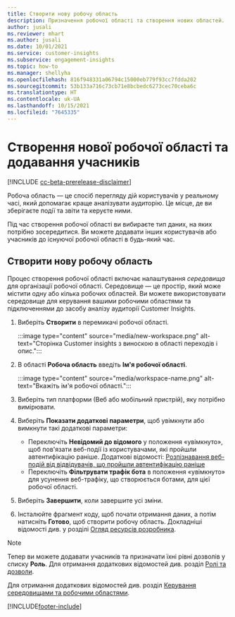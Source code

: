 ```yaml
---
title: Створити нову робочу область
description: Призначення робочої області та створення нових областей.
author: jusali
ms.reviewer: mhart
ms.author: jusali
ms.date: 10/01/2021
ms.service: customer-insights
ms.subservice: engagement-insights
ms.topic: how-to
ms.manager: shellyha
ms.openlocfilehash: 816f948331a06794c15000eb779f93cc7fdda202
ms.sourcegitcommit: 53b133a716c73cb71e8bcbedc6273cec70ceba6c
ms.translationtype: HT
ms.contentlocale: uk-UA
ms.lasthandoff: 10/15/2021
ms.locfileid: "7645335"
---
```

# <a name="create-a-new-workspace-and-add-members"></a>Створення нової робочої області та додавання учасників

[!INCLUDE [cc-beta-prerelease-disclaimer](includes/cc-beta-prerelease-disclaimer.md)]

Робоча область — це спосіб перегляду дій користувачів у реальному часі, який допомагає краще аналізувати аудиторію. Це місце, де ви зберігаєте події та звіти та керуєте ними.

Під час створення робочої області ви вибираєте тип даних, на яких потрібно зосередитися. Ви можете додавати інших користувачів або учасників до існуючої робочої області в будь-який час. 

## <a name="create-a-new-workspace"></a>Створити нову робочу область

Процес створення робочої області включає налаштування *середовища* для організації робочої області. Середовище — це простір, який може містити одну або кілька робочих областей. Ви можете використовувати середовище для керування вашими робочими областями та підключеннями до засобу аналізу аудиторії Customer Insights.

1. Виберіть **Створити** в перемикачі робочої області.

   :::image type="content" source="media/new-workspace.png" alt-text="Сторінка Customer insights з виноскою в області переходів і опис.":::

1. В області **Робоча область** введіть **Ім'я робочої області**.

   :::image type="content" source="media/workspace-name.png" alt-text="Вкажіть ім'я робочої області.":::

1. Виберіть тип платформи (Веб або мобільний пристрій), яку потрібно вимірювати.

1. Виберіть **Показати додаткові параметри**, щоб увімкнути або вимкнути такі додаткові параметри:

   - Переключіть **Невідомий до відомого** у положення «увімкнуто», щоб пов'язати веб-події із користувачами, які пройшли автентифікацію раніше. Додаткові відомості: [Розпізнавання веб-подій від відвідувачів, що пройшли автентифікацію раніше](unknown-to-known.md)
   - Переключіть **Фільтрувати трафік бота** в положення «увімкнуто» для усунення веб-трафіку, що створюється ботами, для цієї робочої області. 

1. Виберіть **Завершити**, коли завершите усі зміни. 

1. Інсталюйте фрагмент коду, щоб почати отримання даних, а потім натисніть **Готово**, щоб створити робочу область. Докладніші відомості див. у розділі [Огляд ресурсів розробника](developer-resources.md).

> [!NOTE]
> Тепер ви можете додавати учасників та призначати їхні рівні дозволів у списку **Роль**. Для отримання додаткових відомостей див. розділ [Ролі та дозволи](user-roles.md). 

Для отримання додаткових відомостей див. розділ [Керування середовищами та робочими областями](manage-environments-workspaces.md).


[!INCLUDE[footer-include](../includes/footer-banner.md)]
